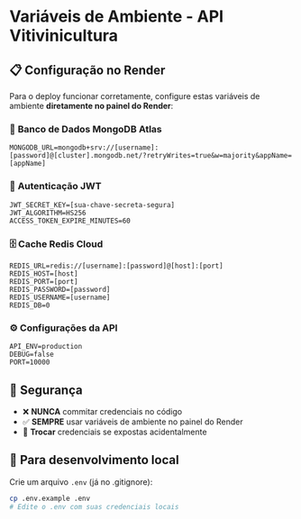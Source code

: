 # Variáveis de Ambiente - API Vitivinicultura

## 📋 Configuração no Render

Para o deploy funcionar corretamente, configure estas variáveis de ambiente **diretamente no painel do Render**:

### 🔐 **Banco de Dados MongoDB Atlas**
```
MONGODB_URL=mongodb+srv://[username]:[password]@[cluster].mongodb.net/?retryWrites=true&w=majority&appName=[appName]
```

### 🔑 **Autenticação JWT**
```
JWT_SECRET_KEY=[sua-chave-secreta-segura]
JWT_ALGORITHM=HS256
ACCESS_TOKEN_EXPIRE_MINUTES=60
```

### 🗄️ **Cache Redis Cloud**
```
REDIS_URL=redis://[username]:[password]@[host]:[port]
REDIS_HOST=[host]
REDIS_PORT=[port]
REDIS_PASSWORD=[password]
REDIS_USERNAME=[username]
REDIS_DB=0
```

### ⚙️ **Configurações da API**
```
API_ENV=production
DEBUG=false
PORT=10000
```

## 🚨 **Segurança**

- ❌ **NUNCA** commitar credenciais no código
- ✅ **SEMPRE** usar variáveis de ambiente no painel do Render
- 🔄 **Trocar** credenciais se expostas acidentalmente

## 🧪 **Para desenvolvimento local**

Crie um arquivo `.env` (já no .gitignore):
```bash
cp .env.example .env
# Edite o .env com suas credenciais locais
``` 